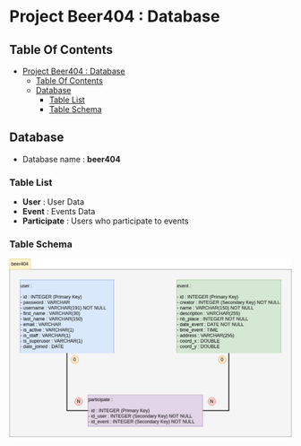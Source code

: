 # Project Beer404 : Database

## Table Of Contents

- [Project Beer404 : Database](#project-beer404--database)
  - [Table Of Contents](#table-of-contents)
  - [Database](#database)
    - [Table List](#table-list)
    - [Table Schema](#table-schema)

## Database

- Database name : **beer404**

### Table List

- **User** : User Data
- **Event** : Events Data
- **Participate** : Users who participate to events

### Table Schema

![Database Schema](./img/database.png)
